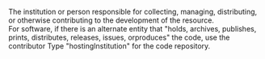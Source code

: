 The institution or person responsible for collecting, managing, distributing, or otherwise contributing to the development of the resource.<br>
For software, if there is an alternate entity that "holds, archives, publishes, prints, distributes, releases, issues, orproduces" the code, use the contributor Type "hostingInstitution" for the code repository.
